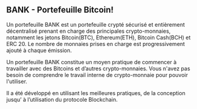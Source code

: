 ## BANK - Portefeuille Bitcoin!

Un portefeuille BANK est un portefeuille crypté sécurisé et entièrement décentralisé prenant en charge des principales crypto-monnaies, notamment les jetons Bitcoin(BTC), Ethereum(ETH), Bitcoin Cash(BCH) et ERC 20. Le nombre de monnaies prises en charge est progressivement ajouté à chaque émission.

Un portefeuille BANK constitue un moyen pratique de commencer à travailler avec des Bitcoins et d’autres crypto-monnaies. Vous n'avez pas besoin de comprendre le travail interne de crypto-monnaie pour pouvoir l'utiliser.

Il a été développé en utilisant les meilleures pratiques, de la conception jusqu’ à l’utilisation du protocole Blockchain.
